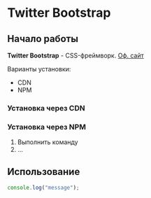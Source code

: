 # Twitter Bootstrap

## Начало работы
**Twitter Bootstrap** - СSS-фреймворк. [Оф. сайт](https://getbootstrap.com)


Варианты установки:
* CDN
* NPM

### Установка через CDN

### Установка через NPM
1. Выполнить команду
1. ...


## Использование

``` javascript
console.log("message");
```